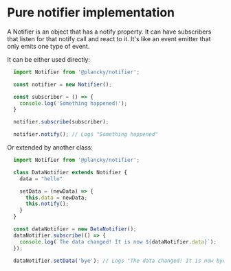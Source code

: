 # Pure notifier implementation

A Notifier is an object that has a notify property. It can have subscribers that listen for that notify call and react to it. It's like an event emitter that only emits one type of event.

It can be either used directly:

```js
  import Notifier from '@plancky/notifier';

  const notifier = new Notifier();

  const subscriber = () => {
    console.log('Something happened!');
  }

  notifier.subscribe(subscriber);

  notifier.notify(); // Logs "Something happened"
```

Or extended by another class:

```js
  import Notifier from '@plancky/notifier';

  class DataNotifier extends Notifier {
    data = "hello"

    setData = (newData) => {
      this.data = newData;
      this.notify();
    }
  }

  const dataNotifier = new DataNotifier();
  dataNotifier.subscribe(() => {
    console.log(`The data changed! It is now ${dataNotifier.data}`);
  });

  dataNotifier.setData('bye'); // Logs "The data changed! It is now bye"
```
